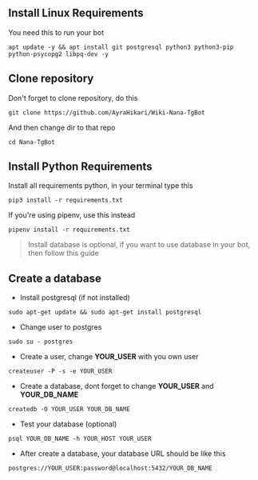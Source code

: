 ## Install Linux Requirements
You need this to run your bot
```
apt update -y && apt install git postgresql python3 python3-pip  python-psycopg2 libpq-dev -y
```

## Clone repository
Don't forget to clone repository, do this
```
git clone https://github.com/AyraHikari/Wiki-Nana-TgBot
```
And then change dir to that repo
```
cd Nana-TgBot
```

## Install Python Requirements
Install all requirements python, in your terminal type this
```
pip3 install -r requirements.txt
```

If you're using pipenv, use this instead
```
pipenv install -r requirements.txt
```

> Install database is optional, if you want to use database in your bot, then follow this guide

## Create a database
- Install postgresql (if not installed)
```
sudo apt-get update && sudo apt-get install postgresql
```

- Change user to postgres
```
sudo su - postgres
```

- Create a user, change **YOUR_USER** with you own user
```
createuser -P -s -e YOUR_USER
```

- Create a database, dont forget to change **YOUR_USER** and **YOUR_DB_NAME**
```
createdb -O YOUR_USER YOUR_DB_NAME
```

- Test your database (optional)
```
psql YOUR_DB_NAME -h YOUR_HOST YOUR_USER
```

- After create a database, your database URL should be like this
```
postgres://YOUR_USER:password@localhost:5432/YOUR_DB_NAME
```